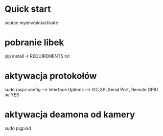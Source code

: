 # Quick start
source myenv/bin/activate
# pobranie libek
pip install -r REQUIREMENTS.txt
# aktywacja protokołów
sudo raspi-config --> Interface Options --> I2C,SPI,Serial Port, Remote GPIO na YES
# aktywacja deamona od kamery
sudo pigpiod
